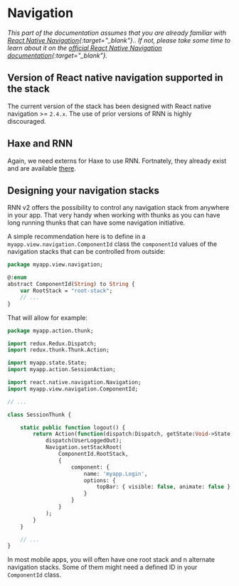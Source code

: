---
---
# Navigation

*This part of the documentation assumes that you are already familiar with [React Native Navigation](https://github.com/haxe-react/react-native-navigation){:target="_blank"}.. If not, please take some time to learn about it on the [official React Native Navigation documentation](https://wix.github.io/react-native-navigation/#/){:target="_blank"}.*

## Version of React native navigation supported in the stack

The current version of the stack has been designed with React native navigation >= `2.4.x`. The use of prior versions of RNN is highly discouraged.

## Haxe and RNN

Again, we need externs for Haxe to use RNN. Fortnately, they already exist and are available [there](https://github.com/haxe-react/react-native-navigation).

## Designing your navigation stacks

RNN v2 offers the possibility to control any navigation stack from anywhere in your app. That very handy when working with thunks as you can have long running thunks that can have some navigation initiative.

A simple recommendation here is to define in a `myapp.view.navigation.ComponentId` class the `componentId` values of the navigation stacks that can be controlled from outside:

```haxe
package myapp.view.navigation;

@:enum
abstract ComponentId(String) to String {
    var RootStack = "root-stack";
    // ...
}
```
That will allow for example:
```haxe
package myapp.action.thunk;

import redux.Redux.Dispatch;
import redux.thunk.Thunk.Action;

import myapp.state.State;
import myapp.action.SessionAction;

import react.native.navigation.Navigation;
import myapp.view.navigation.ComponentId;

// ...

class SessionThunk {

    static public function logout() {
        return Action(function(dispatch:Dispatch, getState:Void->State) {
            dispatch(UserLoggedOut);
            Navigation.setStackRoot(
                ComponentId.RootStack,
                {
                    component: {
                        name: 'myapp.Login',
                        options: {
                            topBar: { visible: false, animate: false }
                        }
                    }
                }
            );
        }
    }

    // ...
}
```

In most mobile apps, you will often have one root stack and n alternate navigation stacks. Some of them might need a defined ID in your `ComponentId` class.